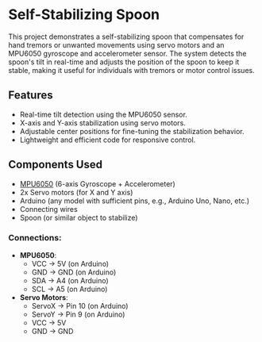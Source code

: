 # Self-Stabilizing Spoon

This project demonstrates a self-stabilizing spoon that compensates for hand tremors or unwanted movements using servo motors and an MPU6050 gyroscope and accelerometer sensor. The system detects the spoon's tilt in real-time and adjusts the position of the spoon to keep it stable, making it useful for individuals with tremors or motor control issues.

## Features
- Real-time tilt detection using the MPU6050 sensor.
- X-axis and Y-axis stabilization using servo motors.
- Adjustable center positions for fine-tuning the stabilization behavior.
- Lightweight and efficient code for responsive control.

## Components Used
- [MPU6050](https://www.invensense.com/products/motion-tracking/6-axis/mpu-6050/) (6-axis Gyroscope + Accelerometer)
- 2x Servo motors (for X and Y axis)
- Arduino (any model with sufficient pins, e.g., Arduino Uno, Nano, etc.)
- Connecting wires
- Spoon (or similar object to stabilize)



### Connections:
- **MPU6050**:  
  - VCC -> 5V (on Arduino)  
  - GND -> GND (on Arduino)  
  - SDA -> A4 (on Arduino)  
  - SCL -> A5 (on Arduino)
- **Servo Motors**:  
  - ServoX -> Pin 10 (on Arduino)  
  - ServoY -> Pin 9 (on Arduino)  
  - VCC -> 5V  
  - GND -> GND

